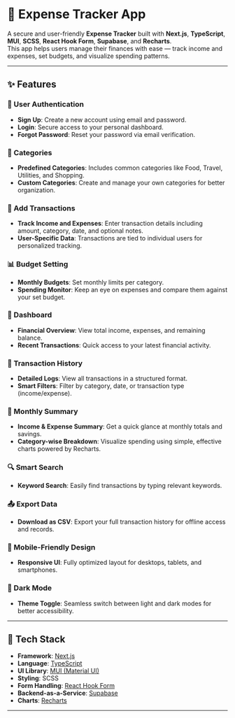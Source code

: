 # 💼 Expense Tracker App

A secure and user-friendly **Expense Tracker** built with **Next.js**, **TypeScript**, **MUI**, **SCSS**, **React Hook Form**, **Supabase**, and **Recharts**.  
This app helps users manage their finances with ease — track income and expenses, set budgets, and visualize spending patterns.

---

## ✨ Features

### 🔐 User Authentication
- **Sign Up**: Create a new account using email and password.
- **Login**: Secure access to your personal dashboard.
- **Forgot Password**: Reset your password via email verification.

### 📂 Categories
- **Predefined Categories**: Includes common categories like Food, Travel, Utilities, and Shopping.
- **Custom Categories**: Create and manage your own categories for better organization.

### 💸 Add Transactions
- **Track Income and Expenses**: Enter transaction details including amount, category, date, and optional notes.
- **User-Specific Data**: Transactions are tied to individual users for personalized tracking.

### 📊 Budget Setting
- **Monthly Budgets**: Set monthly limits per category.
- **Spending Monitor**: Keep an eye on expenses and compare them against your set budget.

### 🧾 Dashboard
- **Financial Overview**: View total income, expenses, and remaining balance.
- **Recent Transactions**: Quick access to your latest financial activity.

### 📜 Transaction History
- **Detailed Logs**: View all transactions in a structured format.
- **Smart Filters**: Filter by category, date, or transaction type (income/expense).

### 📅 Monthly Summary
- **Income & Expense Summary**: Get a quick glance at monthly totals and savings.
- **Category-wise Breakdown**: Visualize spending using simple, effective charts powered by Recharts.

### 🔍 Smart Search
- **Keyword Search**: Easily find transactions by typing relevant keywords.

### 📤 Export Data
- **Download as CSV**: Export your full transaction history for offline access and records.

### 📱 Mobile-Friendly Design
- **Responsive UI**: Fully optimized layout for desktops, tablets, and smartphones.

### 🌙 Dark Mode
- **Theme Toggle**: Seamless switch between light and dark modes for better accessibility.

---

## 🔧 Tech Stack

- **Framework**: [Next.js](https://nextjs.org/)
- **Language**: [TypeScript](https://www.typescriptlang.org/)
- **UI Library**: [MUI (Material UI)](https://mui.com/)
- **Styling**: SCSS
- **Form Handling**: [React Hook Form](https://react-hook-form.com/)
- **Backend-as-a-Service**: [Supabase](https://supabase.com/)
- **Charts**: [Recharts](https://recharts.org/)

---------------



